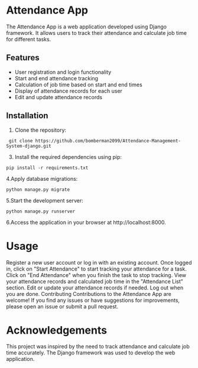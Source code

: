 # Attendance App

The Attendance App is a web application developed using Django framework. It allows users to track their attendance and calculate job time for different tasks.

## Features

- User registration and login functionality
- Start and end attendance tracking
- Calculation of job time based on start and end times
- Display of attendance records for each user
- Edit and update attendance records

## Installation

1. Clone the repository:
```
 git clone https://github.com/bomberman2099/Attendance-Management-System-django.git
```

3. Install the required dependencies using pip:

```
pip install -r requirements.txt
```
4.Apply database migrations:

```
python manage.py migrate
```
5.Start the development server:

```
python manage.py runserver
```
6.Access the application in your browser at http://localhost:8000.

# Usage
Register a new user account or log in with an existing account.
Once logged in, click on "Start Attendance" to start tracking your attendance for a task.
Click on "End Attendance" when you finish the task to stop tracking.
View your attendance records and calculated job time in the "Attendance List" section.
Edit or update your attendance records if needed.
Log out when you are done.
Contributing
Contributions to the Attendance App are welcome! If you find any issues or have suggestions for improvements, please open an issue or submit a pull request.


# Acknowledgements
This project was inspired by the need to track attendance and calculate job time accurately.
The Django framework was used to develop the web application.

